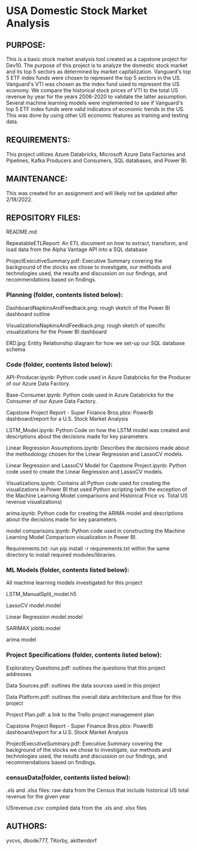 # USA Domestic Stock Market Analysis 
## PURPOSE:
This is a basic stock market analysis tool created as a capstone project for Dev10. The purpose of this project is to analyze the domestic stock market and its top 5 sectors as determined by market capitalization. Vanguard's top 5 ETF index funds were chosen to represent the top 5 sectors in the US. Vanguard's VTI was chosen as the index fund used to represent the US economy. We compare the historical stock prices of VTI to the total US revenue by year for the years 2006-2020 to validate the latter assumption. Several machine learning models were implemented to see if Vanguard's top 5 ETF index funds were valid indicators of economic trends in the US. This was done by using other US economic features as training and testing data. 

## REQUIREMENTS:
This project utilizes Azure Databricks, Microsoft Azure Data Factories and Pipelines, Kafka Producers and Consumers, SQL databases, and Power BI.

## MAINTENANCE:
This was created for an assignment and will likely not be updated after 2/18/2022.

## REPOSITORY FILES:
README.md        

RepeatableETLReport: An ETL document on how to extract, transform, and load data from the Alpha Vantage API into a SQL database

ProjectExecutiveSummary.pdf: Executive Summary covering the background of the stocks we chose to investigate, our methods and technologies used, 
  the results and discussion on our findings, and recommendations based on findings.

### Planning (folder, contents listed below):

DashboardNapkinsAndFeedback.png: rough sketch of the Power BI dashboard outline

VisualizationsNapkinsAndFeedback.png: rough sketch of specific visualizations for the Power BI dashboard

ERD.jpg: Entity Relationship diagram for how we set-up our SQL database schema


### Code (folder, contents listed below):
  API-Producer.ipynb: Python code used in Azure Databricks for the Producer of our Azure Data Factory.

  Base-Consumer.ipynb: Python code used in Azure Databricks for the Consumer of our Azure Data Factory.

  Capstone Project Report - Super Finance Bros.pbix: PowerBi dashboard/report for a U.S. Stock Market Analysis

  LSTM_Model.ipynb: Python Code on how the LSTM model was created and descriptions about the decisions made for key parameters.

  Linear Regression Assumptions.ipynb: Describes the decisions made about the methodology chosen for the Linear Regression and LassoCV models.

  Linear Regression and LassoCV Model for Capstone Project.ipynb: Python code used to create the Linear Regression and LassoCV models. 

  Visualizations.ipynb: Contains all Python code used for creating the visualizations in Power BI that used Python scripting (with the exception of the Machine Learning Model comparisons and Historical Price vs. Total US revenue visualizations)

  arima.ipynb: Python code for creating the ARIMA model and descriptions about the decisions made for key parameters.

  model comparisons.ipynb: Python code used in constructing the Machine Learning Model Comparison visualization in Power BI.
  
  Requirements.txt: run pip install -r requirements.txt within the same directory to install required modules/libraries.
  
### ML Models (folder, contents listed below):
All machine learning models investigated for this project
  
  LSTM_ManualSplit_model.h5

  LassoCV model.model

  Linear Regression model.model

  SARIMAX joblib.model

  arima model

### Project Specifications (folder, contents listed below):

  Exploratory Questions.pdf: outlines the questions that this project addresses

  Data Sources.pdf: outlines the data sources used in this project

  Data Platform.pdf: outlines the overall data architecture and flow for this project

  Project Plan.pdf: a link to the Trello project management plan
  
  Capstone Project Report - Super Finance Bros.pbix: PowerBi dashboard/report for a U.S. Stock Market Analysis
  
  ProjectExecutiveSummary.pdf: Executive Summary covering the background of the stocks we chose to investigate, our methods and technologies used, 
  the results and discussion on our findings, and recommendations based on findings.

### censusData(folder, contents listed below):

  .xls and .xlsx files: raw data from the Census that include historical US total revenue for the given year

  USrevenue.csv: compiled data from the .xls and .xlsx files

## AUTHORS:
yvcvs, dbode777, TKorby, akittendorf
